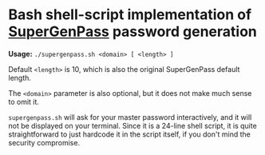 # Bash shell-script implementation of [SuperGenPass](http://supergenpass.com) password generation

**Usage:** `./supergenpass.sh <domain> [ <length> ]`

Default `<length>` is 10, which is also the original SuperGenPass default length.

The `<domain>` parameter is also optional, but it does not make much sense to omit it.

`supergenpass.sh` will ask for your master password interactively, and it will not be displayed on your terminal.
Since it is a 24-line shell script, it is quite straightforward to just hardcode it in the script itself,
if you don't mind the security compromise.
